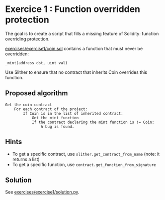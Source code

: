 # Exercice 1 : Function overridden protection
The goal is to create a script that fills a missing feature of Solidity: function overriding protection.

[exercises/exercise1/coin.sol](exercises/exercise1/coin.sol) contains a function that must never be overridden:

```solidity
_mint(address dst, uint val)
```

Use Slither to ensure that no contract that inherits Coin overrides this function.

## Proposed algorithm

```
Get the coin contract
    For each contract of the project:
        If Coin is in the list of inherited contract:
            Get the mint function
            If the contract declaring the mint function is != Coin:
                A bug is found.
```

## Hints

- To get a specific contract, use `slither.get_contract_from_name` (note: it returns a list)
- To get a specific function, use `contract.get_function_from_signature`

## Solution

See [exercises/exercise1/solution.py](exercises/exercise1/solution.py).
